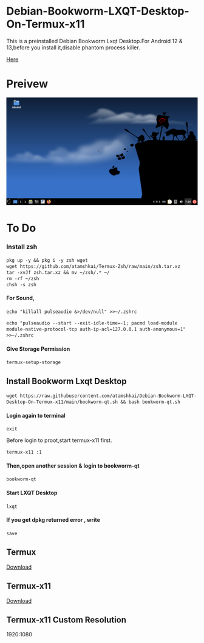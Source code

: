 # Debian-Bookworm-LXQT-Desktop-On-Termux-x11

This is a preinstalled Debian Bookworm Lxqt Desktop.For Android 12 & 13,before you install it,disable phantom process killer. 

[Here](https://github.com/atamshkai/Phantom-Process-Killer/tree/main) 
# Preivew

![](https://raw.githubusercontent.com/atamshkai/Debian-Bookworm-LXQT-Desktop-On-Termux-x11/main/bookworm-qt.png)

# To Do

### Install zsh 
``` 
pkg up -y && pkg i -y zsh wget
wget https://github.com/atamshkai/Termux-Zsh/raw/main/zsh.tar.xz 
tar -xvJf zsh.tar.xz && mv ~/zsh/.* ~/
rm -rf ~/zsh
chsh -s zsh 
```

#### For Sound, 
``` 
echo "killall pulseaudio &>/dev/null" >>~/.zshrc 
``` 
```
echo "pulseaudio --start --exit-idle-time=-1; pacmd load-module module-native-protocol-tcp auth-ip-acl=127.0.0.1 auth-anonymous=1" >>~/.zshrc 
```

#### Give Storage Permission

``` 
termux-setup-storage 
```

## Install Bookworm Lxqt Desktop
```
wget https://raw.githubusercontent.com/atamshkai/Debian-Bookworm-LXQT-Desktop-On-Termux-x11/main/bookworm-qt.sh && bash bookworm-qt.sh
```

#### Login again to terminal 
```
exit
```
Before login to proot,start termux-x11 first. 
``` 
termux-x11 :1 
```

#### Then,open another session & login to bookworm-qt
```
bookworm-qt
```

#### Start LXQT Desktop
```
lxqt
```

#### If you get dpkg returned error , write
```
save
```

## Termux 
[Download](https://github.com/termux/termux-app/releases/download/v0.118.0/termux-app_v0.118.0+github-debug_universal.apk) 

## Termux-x11 
[Download](https://archive.org/download/termux-x11/app-universal-debug.apk) 

## Termux-x11 Custom Resolution
1920:1080
